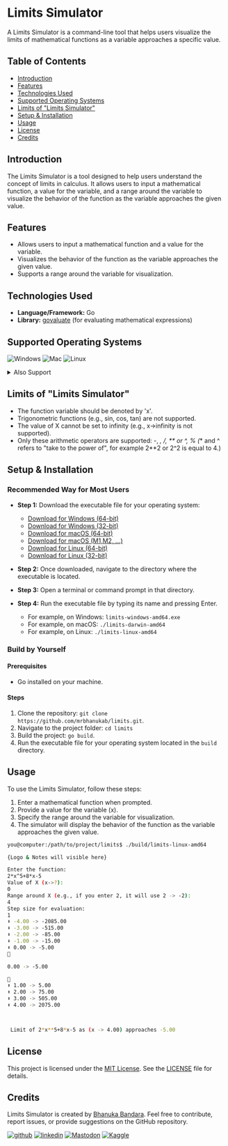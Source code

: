 # Limits Simulator

A Limits Simulator is a command-line tool that helps users visualize the limits of mathematical functions as a variable approaches a specific value.

## Table of Contents
- [Introduction](#introduction)
- [Features](#features)
- [Technologies Used](#technologies-used)
- [Supported Operating Systems](#supported-operating-systems)
- [Limits of "Limits Simulator"](#limits-of-limits-simulator)
- [Setup & Installation](#setup--installation)
- [Usage](#usage)
- [License](#license)
- [Credits](#credits)

## Introduction

The Limits Simulator is a tool designed to help users understand the concept of limits in calculus. It allows users to input a mathematical function, a value for the variable, and a range around the variable to visualize the behavior of the function as the variable approaches the given value.

## Features

- Allows users to input a mathematical function and a value for the variable.
- Visualizes the behavior of the function as the variable approaches the given value.
- Supports a range around the variable for visualization.

## Technologies Used

- **Language/Framework:** Go
- **Library:** [govaluate](https://github.com/Knetic/govaluate) (for evaluating mathematical expressions)

## Supported Operating Systems

![Windows](	https://img.shields.io/badge/Windows-0078D6?style=for-the-badge&logo=windows&logoColor=white)
![Mac](https://img.shields.io/badge/mac%20os-000000?style=for-the-badge&logo=apple&logoColor=white)
![Linux](https://img.shields.io/badge/Linux-FCC624?style=for-the-badge&logo=linux&logoColor=black)

<details>
<summary>Also Support</summary>
<ul>
<li>aix/ppc64</li>
<li>android/386</li>
<li>android/amd64</li>
<li>android/arm</li>
<li>android/arm64</li>
<li>darwin/amd64</li>
<li>darwin/arm64</li>
<li>dragonfly/amd64</li>
<li>freebsd/386</li>
<li>freebsd/amd64</li>
<li>freebsd/arm</li>
<li>freebsd/arm64</li>
<li>freebsd/riscv64</li>
<li>illumos/amd64</li>
<li>ios/amd64</li>
<li>ios/arm64</li>
<li>js/wasm</li>
<li>linux/386</li>
<li>linux/amd64</li>
<li>linux/arm</li>
<li>linux/arm64</li>
<li>linux/loong64</li>
<li>linux/mips</li>
<li>linux/mips64</li>
<li>linux/mips64le</li>
<li>linux/mipsle</li>
<li>linux/ppc64</li>
<li>linux/ppc64le</li>
<li>linux/riscv64</li>
<li>linux/s390x</li>
<li>netbsd/386</li>
<li>netbsd/amd64</li>
<li>netbsd/arm</li>
<li>netbsd/arm64</li>
<li>openbsd/386</li>
<li>openbsd/amd64</li>
<li>openbsd/arm</li>
<li>openbsd/arm64</li>
<li>openbsd/ppc64</li>
<li>plan9/386</li>
<li>plan9/amd64</li>
<li>plan9/arm</li>
<li>solaris/amd64</li>
<li>wasip1/wasm</li>
<li>windows/386</li>
<li>windows/amd64</li>
<li>windows/arm</li>
<li>windows/arm64</li>
</ul>
</details>

## Limits of "Limits Simulator"
- The function variable should be denoted by 'x'.
- Trigonometric functions (e.g., sin, cos, tan) are not supported.
- The value of X cannot be set to infinity (e.g., x->infinity is not supported).
- Only these arithmetic operators are supported: -, *, /, ** or ^, % (** and ^ refers to "take to the power of", for example 2**2 or 2^2 is equal to 4.)

## Setup & Installation

### Recommended Way for Most Users

- **Step 1:** Download the executable file for your operating system:
  - [Download for Windows (64-bit)](https://github.com/mrbhanukab/limits/raw/main/build/limits-windows-amd64.exe)
  - [Download for Windows (32-bit)](https://github.com/mrbhanukab/limits/raw/main/build/limits-windows-386.exe)
  - [Download for macOS (64-bit)](https://github.com/mrbhanukab/limits/raw/main/build/limits-darwin-amd64)
  - [Download for macOS (M1,M2, ...)](https://github.com/mrbhanukab/limits/raw/main/build/limits-darwin-arm64)
  - [Download for Linux (64-bit)](https://github.com/mrbhanukab/limits/raw/main/build/limits-linux-amd64)
  - [Download for Linux (32-bit)](https://github.com/mrbhanukab/limits/raw/main/build/limits-linux-386)

- **Step 2:** Once downloaded, navigate to the directory where the executable is located.
- **Step 3:** Open a terminal or command prompt in that directory.
- **Step 4:** Run the executable file by typing its name and pressing Enter.
  - For example, on Windows: `limits-windows-amd64.exe`
  - For example, on macOS: `./limits-darwin-amd64`
  - For example, on Linux: `./limits-linux-amd64`


### Build by Yourself

#### Prerequisites
- Go installed on your machine.

#### Steps
1. Clone the repository: `git clone https://github.com/mrbhanukab/limits.git`.
2. Navigate to the project folder: `cd limits`
3. Build the project: `go build`.
4. Run the executable file for your operating system located in the `build` directory.


## Usage

To use the Limits Simulator, follow these steps:

1. Enter a mathematical function when prompted.
2. Provide a value for the variable (x).
3. Specify the range around the variable for visualization.
4. The simulator will display the behavior of the function as the variable approaches the given value.

```bash
you@computer:/path/to/project/limits$ ./build/limits-linux-amd64

{Logo & Notes will visible here}

Enter the function:
2*x^5+8*x-5
Value of X (x->?):
0
Range around X (e.g., if you enter 2, it will use 2 -> -2):
4
Step size for evaluation:
1
⬇️ -4.00 -> -2085.00
⬇️ -3.00 -> -515.00
⬇️ -2.00 -> -85.00
⬇️ -1.00 -> -15.00
⬇️ 0.00 -> -5.00
🔽

0.00 -> -5.00

🔼
⬆️ 1.00 -> 5.00
⬆️ 2.00 -> 75.00
⬆️ 3.00 -> 505.00
⬆️ 4.00 -> 2075.00



 Limit of 2*x**5+8*x-5 as (x -> 4.00) approaches -5.00

```

## License

This project is licensed under the [MIT License](https://en.wikipedia.org/wiki/MIT_License). See the [LICENSE](./LICENSE) file for details.

## Credits

Limits Simulator is created by [Bhanuka Bandara](https://github.com/mrbhanukab). Feel free to contribute, report issues, or provide suggestions on the GitHub repository.

[![github](https://img.shields.io/badge/GitHub-100000?style=for-the-badge&logo=github&logoColor=white)](https://github.com/mrbhanukab)
[![linkedin](https://img.shields.io/badge/LinkedIn-0077B5?style=for-the-badge&logo=linkedin&logoColor=white)](https://www.linkedin.com/in/bhanuka-bandara-8a209420a)
[![Mastodon](https://img.shields.io/badge/Mastodon-563acc?style=for-the-badge&logo=Mastodon&logoColor=white)](https://www.kaggle.com/bhanukabandara)
[![Kaggle](https://img.shields.io/badge/Kaggle-20BEFF?style=for-the-badge&logo=Kaggle&logoColor=white)](https://mastodon.social/@mrbhanuka)
